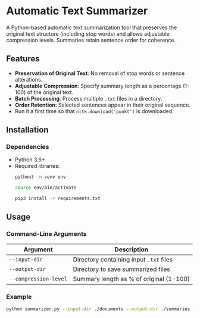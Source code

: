 # Automatic Text Summarizer

A Python-based automatic text summarization tool that preserves the original text structure (including stop words) and allows adjustable compression levels. Summaries retain sentence order for coherence.

## Features
- **Preservation of Original Text**: No removal of stop words or sentence alterations.
- **Adjustable Compression**: Specify summary length as a percentage (1-100) of the original text.
- **Batch Processing**: Process multiple `.txt` files in a directory.
- **Order Retention**: Selected sentences appear in their original sequence.
- Run it a first time so that `nltk.download('punkt')` is downloaded.

## Installation

### Dependencies
- Python 3.6+
- Required libraries:  
  ```bash
  python3 -m venv env

  source env/bin/activate

  pip3 install -r requirements.txt
  ```

## Usage

### Command-Line Arguments
| Argument               | Description                                  |
|------------------------|----------------------------------------------|
| `--input-dir`          | Directory containing input `.txt` files      |
| `--output-dir`         | Directory to save summarized files           |
| `--compression-level`  | Summary length as % of original (1-100)      |

### Example
```bash
python summarizer.py --input-dir ./documents --output-dir ./summaries --compression-level 30
```